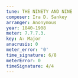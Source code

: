 ```yaml
---
tune: THE NINETY AND NINE
composer: Ira D. Sankey
arranger: Anonymous
year: 1840-1908
meter: 7.7.7.3.
key: A♭ Major
anacrusis: 0
meter_error: '0'
time_signature: 6/8
meterError: 0
timeSignature: 4/4
---
```

